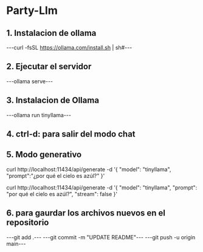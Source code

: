 # Party-Llm

## 1. Instalacion de ollama
---curl -fsSL https://ollama.com/install.sh | sh#---

## 2. Ejecutar el servidor
---ollama serve---

## 3. Instalacion de Ollama
---ollama run tinyllama---

## 4. ctrl-d: para salir del modo chat


## 5. Modo generativo
curl http://localhost:11434/api/generate -d '{
  "model": "tinyllama",
  "prompt":"¿por qué el cielo es azúl?"
}'


curl http://localhost:11434/api/generate -d '{
  "model": "tinyllama",
  "prompt": "por qué el cielo es azúl?",
  "stream": false
}'

## 6. para gaurdar los archivos nuevos en el repositorio
---git add .---
---git commit -m "UPDATE README"---
---git push -u origin main---